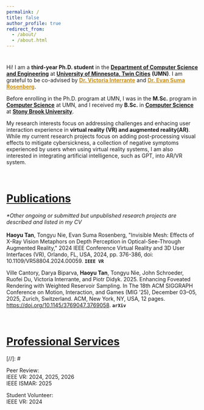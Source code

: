 ```yaml
---
permalink: /
title: false
author_profile: true
redirect_from: 
  - /about/
  - /about.html
---
```

[](#nothing)
======
Hi! I am a **third-year Ph.D. student** in the [**Department of Computer Science and Engineering**](https://cse.umn.edu/cs) at [**University of Minnesota, Twin Cities**](https://twin-cities.umn.edu/) **(UMN)**. I am grateful to be co-advised by <a href="https://www-users.cse.umn.edu/~interran/" style="color: #c98f14;font-weight: bold;">Dr. Victoria Interrante</a> and <a href="https://cse.umn.edu/cs/evan-suma-rosenberg" style="color: #c98f14;font-weight: bold;">Dr. Evan Suma Rosenberg</a>. 

Before enrolling in the Ph.D. program at UMN, I was in the **M.Sc.** program in [**Computer Science**](https://cse.umn.edu/cs) at UMN, and I received my **B.Sc.** in [**Computer Science**](https://www.cs.stonybrook.edu/) at [**Stony Brook University**](https://www.stonybrook.edu/). 

My research interests focus on addressing challenges and enhacing user interaction experience in **virtual reality (VR) and augmented reality(AR)**. While my current research projects focus on adding post-processing visual effects to mitigate cybersickness, a collection of negative symptoms experienced by users when using virtual reality systems, I am also interested in integrating artificial intelligence, such as GPT, into AR/VR system.


<br>


[Publications](#publications)
======
<span style="font-style: italic;">*Other ongoing or submitted but unpublished research projects are described and listed in my CV</span>
<br>
<br>
**Haoyu Tan**, Tongyu Nie, Evan Suma Rosenberg, "Invisible Mesh: Effects of X-Ray Vision Metaphors on Depth Perception in Optical-See-Through Augmented Reality," 2024 IEEE Conference Virtual Reality and 3D User Interfaces (VR), Orlando, FL, USA, 2024, pp. 376-386, doi: 10.1109/VR58804.2024.00059. 
<a href="https://ieeexplore.ieee.org/abstract/document/10494191" style="font-weight: bold;text-decoration: none;">`IEEE VR`</a> 

Ville Cantory, Darya Biparva, **Haoyu Tan**, Tongyu Nie, John Schroeder, Ruofei Du, Victoria Interrante, and Piotr Didyk. 2025. Enhancing Foveated Rendering with Weighted Reservoir Sampling. In The 18th ACM SIGGRAPH Conference on Motion, Interaction, and Games (MIG ’25), December 03–05, 2025, Zurich, Switzerland. ACM, New York, NY, USA, 12 pages. https://doi.org/10.1145/3769047.3769058.
<a href="https://arxiv.org/abs/2510.03964" style="font-weight: bold;text-decoration: none;">`arXiv`</a>

<br>



[Professional Services](#professional-services)
======
[//]: # <script type="text/javascript" id="clustrmaps" src="//clustrmaps.com/map_v2.js?d=Pwn1vlJUml4eFMQH5sMqT8UKhb6fh1RVMliRJIaabwA&cl=ffffff&w=a"></script>

Peer Review:
<br>
IEEE VR: 2024, 2025, 2026
<br>
IEEE ISMAR: 2025

Student Volunteer:
<br>
IEEE VR: 2024

<!--[Other Projects](#other-projects)
====== -->



<br>